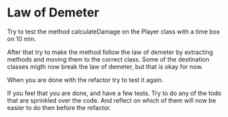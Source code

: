 # Law of Demeter

Try to test the method calculateDamage on the Player class with a time box on 10 min.

After that try to make the method follow the law of demeter by extracting methods and moving them to the correct class. Some of the destination classes migth now break the law of demeter, but that is okay for now.

When you are done with the refactor try to test it again.

If you feel that you are done, and have a few tests. Try to do any of the todo that are sprinkled over the code. And reflect on which of them will now be easier to do then before the refactor. 